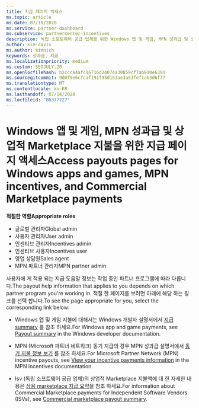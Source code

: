 ```yaml
---
title: 지급 페이지 액세스
ms.topic: article
ms.date: 07/10/2020
ms.service: partner-dashboard
ms.subservice: partnercenter-incentives
description: 독립 소프트웨어 공급 업체를 위한 Windows 앱 및 게임, MPN 성과급 및 상업적 Marketplace 지불에 대 한 지급 정보에 액세스 하는 방법에 대해 알아봅니다.
author: kim-davis
ms.author: kimnich
keywords: 성과급, 지급
ms.localizationpriority: medium
ms.custom: SEOJULY.20
ms.openlocfilehash: b2ccca4afc16716d24074a30859cf7ab910e6391
ms.sourcegitcommit: 9d0f5e6cfcaf191f95d153ae3a53fef1ab3d6f77
ms.translationtype: MT
ms.contentlocale: ko-KR
ms.lasthandoff: 07/14/2020
ms.locfileid: "86377727"
---
```

# <a name="access-payouts-pages-for-windows-apps-and-games-mpn-incentives-and-commercial-marketplace-payments"></a><span data-ttu-id="d65c8-104">Windows 앱 및 게임, MPN 성과급 및 상업적 Marketplace 지불을 위한 지급 페이지 액세스</span><span class="sxs-lookup"><span data-stu-id="d65c8-104">Access payouts pages for Windows apps and games, MPN incentives, and Commercial Marketplace payments</span></span>

<span data-ttu-id="d65c8-105">**적절한 역할**</span><span class="sxs-lookup"><span data-stu-id="d65c8-105">**Appropriate roles**</span></span>
-   <span data-ttu-id="d65c8-106">글로벌 관리자</span><span class="sxs-lookup"><span data-stu-id="d65c8-106">Global admin</span></span>
-   <span data-ttu-id="d65c8-107">사용자 관리자</span><span class="sxs-lookup"><span data-stu-id="d65c8-107">User admin</span></span>
-   <span data-ttu-id="d65c8-108">인센티브 관리자</span><span class="sxs-lookup"><span data-stu-id="d65c8-108">Incentives admin</span></span>
-   <span data-ttu-id="d65c8-109">인센티브 사용자</span><span class="sxs-lookup"><span data-stu-id="d65c8-109">Incentives user</span></span>
-   <span data-ttu-id="d65c8-110">영업 상담원</span><span class="sxs-lookup"><span data-stu-id="d65c8-110">Sales agent</span></span>
-   <span data-ttu-id="d65c8-111">MPN 파트너 관리자</span><span class="sxs-lookup"><span data-stu-id="d65c8-111">MPN partner admin</span></span>

<span data-ttu-id="d65c8-112">사용자에 게 적용 되는 지급 도움말 정보는 작업 중인 파트너 프로그램에 따라 다릅니다.</span><span class="sxs-lookup"><span data-stu-id="d65c8-112">The payout help information that applies to you depends on which partner program you're working in.</span></span> <span data-ttu-id="d65c8-113">적절 한 페이지를 보려면 아래에 해당 하는 링크를 선택 합니다.</span><span class="sxs-lookup"><span data-stu-id="d65c8-113">To see the page appropriate for you, select the corresponding link below:</span></span>

- <span data-ttu-id="d65c8-114">Windows 앱 및 게임 지불에 대해서는 Windows 개발자 설명서에서 [지급 summary](https://docs.microsoft.com/windows/uwp/publish/payout-summary) 를 참조 하세요.</span><span class="sxs-lookup"><span data-stu-id="d65c8-114">For Windows app and game payments, see [Payout summary](https://docs.microsoft.com/windows/uwp/publish/payout-summary) in the Windows developer documentation.</span></span>

- <span data-ttu-id="d65c8-115">MPN (Microsoft 파트너 네트워크) 동기 지급의 경우 MPN 성과급 설명서에서 [동기 지불 정보 보기](understand-incentive-payouts.md) 를 참조 하세요.</span><span class="sxs-lookup"><span data-stu-id="d65c8-115">For Microsoft Partner Network (MPN) incentive payouts, see [View your incentive payments information](understand-incentive-payouts.md) in the MPN incentives documentation.</span></span>

- <span data-ttu-id="d65c8-116">Isv (독립 소프트웨어 공급 업체)의 상업적 Marketplace 지불액에 대 한 자세한 내용은 [상용 marketplace 지급 요약](https://docs.microsoft.com/azure/marketplace/partner-center-portal/payout-summary)을 참조 하세요.</span><span class="sxs-lookup"><span data-stu-id="d65c8-116">For information about Commercial Marketplace payments for Independent Software Vendors (ISVs), see [Commercial marketplace payout summary](https://docs.microsoft.com/azure/marketplace/partner-center-portal/payout-summary).</span></span>
